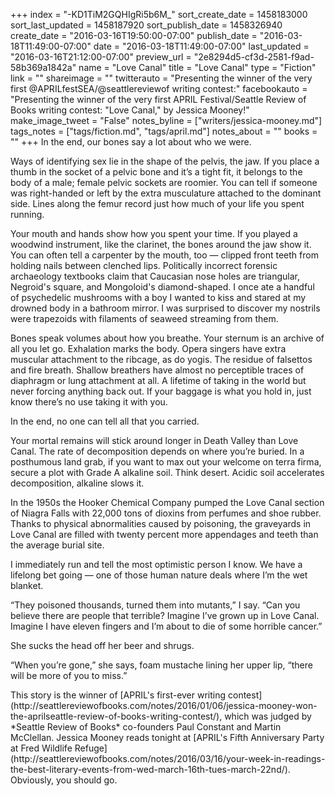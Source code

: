 +++
index = "-KD1TiM2GQHIgRi5b6M_"
sort_create_date = 1458183000
sort_last_updated = 1458187920
sort_publish_date = 1458326940
create_date = "2016-03-16T19:50:00-07:00"
publish_date = "2016-03-18T11:49:00-07:00"
date = "2016-03-18T11:49:00-07:00"
last_updated = "2016-03-16T21:12:00-07:00"
preview_url = "2e8294d5-cf3d-2581-f9ad-58b369a1842a"
name = "Love Canal"
title = "Love Canal"
type = "Fiction"
link = ""
shareimage = ""
twitterauto = "Presenting the winner of the very first @APRILfestSEA/@seattlereviewof writing contest:"
facebookauto = "Presenting the winner of the very first APRIL Festival/Seattle Review of Books writing contest: \"Love Canal,\" by Jessica Mooney!"
make_image_tweet = "False"
notes_byline = ["writers/jessica-mooney.md"]
tags_notes = ["tags/fiction.md", "tags/april.md"]
notes_about = ""
books = ""
+++
In the end, our bones say a lot about who we were.

Ways of identifying sex lie in the shape of the pelvis, the jaw. If you place a thumb in the socket of a pelvic bone and it’s a tight fit, it belongs to the body of a male; female pelvic sockets are roomier. You can tell if someone was right-handed or left by the extra musculature attached to the dominant side. Lines along the femur record just how much of your life you spent running.

Your mouth and hands show how you spent your time. If you played a woodwind instrument, like the clarinet, the bones around the jaw show it. You can often tell a carpenter by the mouth, too — clipped front teeth from holding nails between clenched lips. Politically incorrect forensic archaeology textbooks claim that Caucasian nose holes are triangular, Negroid's square, and Mongoloid's diamond-shaped. I once ate a handful of psychedelic mushrooms with a boy I wanted to kiss and stared at my drowned body in a bathroom mirror. I was surprised to discover my nostrils were trapezoids with filaments of seaweed streaming from them.

Bones speak volumes about how you breathe. Your sternum is an archive of all you let go. Exhalation marks the body. Opera singers have extra muscular attachment to the ribcage, as do yogis. The residue of falsettos and fire breath. Shallow breathers have almost no perceptible traces of diaphragm or lung attachment at all. A lifetime of taking in the world but never forcing anything back out. If your baggage is what you hold in, just know there’s no use taking it with you.

In the end, no one can tell all that you carried.

Your mortal remains will stick around longer in Death Valley than Love Canal. The rate of decomposition depends on where you’re buried. In a posthumous land grab, if you want to max out your welcome on terra firma, secure a plot with Grade A alkaline soil. Think desert. Acidic soil accelerates decomposition, alkaline slows it.

In the 1950s the Hooker Chemical Company pumped the Love Canal section of Niagra Falls with 22,000 tons of dioxins from perfumes and shoe rubber. Thanks to physical abnormalities caused by poisoning, the graveyards in Love Canal are filled with twenty percent more appendages and teeth than the average burial site.

I immediately run and tell the most optimistic person I know. We have a lifelong bet going — one of those human nature deals where I’m the wet blanket. 

“They poisoned thousands, turned them into mutants,” I say. “Can you believe there are people that terrible? Imagine I’ve grown up in Love Canal. Imagine I have eleven fingers and I’m about to die of some horrible cancer.”

She sucks the head off her beer and shrugs.

“When you’re gone,” she says, foam mustache lining her upper lip, “there
will be more of you to miss.”

<p class="footer">This story is the winner of [APRIL's first-ever writing contest](http://seattlereviewofbooks.com/notes/2016/01/06/jessica-mooney-won-the-aprilseattle-review-of-books-writing-contest/), which was judged by *Seattle Review of Books* co-founders Paul Constant and Martin McClellan. Jessica Mooney reads tonight at [APRIL's Fifth Anniversary Party at Fred Wildlife Refuge](http://seattlereviewofbooks.com/notes/2016/03/16/your-week-in-readings-the-best-literary-events-from-wed-march-16th-tues-march-22nd/). Obviously, you should go.</p>